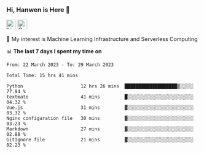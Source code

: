 ### Hi, Hanwen is Here 👋
<p>
	<a href="https://www.linkedin.com/in/liu-hanwen/"><img src="https://img.shields.io/badge/@hanwen-0A66C2?style=flat&logo=LinkedIn&logoColor=white" alt="Linkedin"  height="25px"/></a> 
	<a href="https://scholar.google.com/citations?user=HDF0su0AAAAJ"><img src="https://img.shields.io/badge/scholar-4385FE.svg?&style=plastic&logo=google-scholar&logoColor=white" alt="Google Scholar" height="25px"> </a>
</p>
🌱 My interest is Machine Learning Infrastructure and Serverless Computing

📊 **The last 7 days I spent my time on** 
<!--START_SECTION:waka-->

```text
From: 22 March 2023 - To: 29 March 2023

Total Time: 15 hrs 41 mins

Python                     12 hrs 26 mins  ███████████████████▒░░░░░   77.94 %
textmate                   41 mins         █░░░░░░░░░░░░░░░░░░░░░░░░   04.32 %
Vue.js                     31 mins         ▓░░░░░░░░░░░░░░░░░░░░░░░░   03.32 %
Nginx configuration file   30 mins         ▓░░░░░░░░░░░░░░░░░░░░░░░░   03.23 %
Markdown                   27 mins         ▓░░░░░░░░░░░░░░░░░░░░░░░░   02.88 %
GitIgnore file             21 mins         ▓░░░░░░░░░░░░░░░░░░░░░░░░   02.23 %
```

<!--END_SECTION:waka-->


<!--
**david990917/david990917** is a ✨ _special_ ✨ repository because its `README.md` (this file) appears on your GitHub profile.

Here are some ideas to get you started:

- 🔭 I’m currently working on ...
- 🌱 I’m currently learning ...
- 👯 I’m looking to collaborate on ...
- 🤔 I’m looking for help with ...
- 💬 Ask me about ...
- 📫 How to reach me: ...
- 😄 Pronouns: ...
- ⚡ Fun fact: ...
-->
